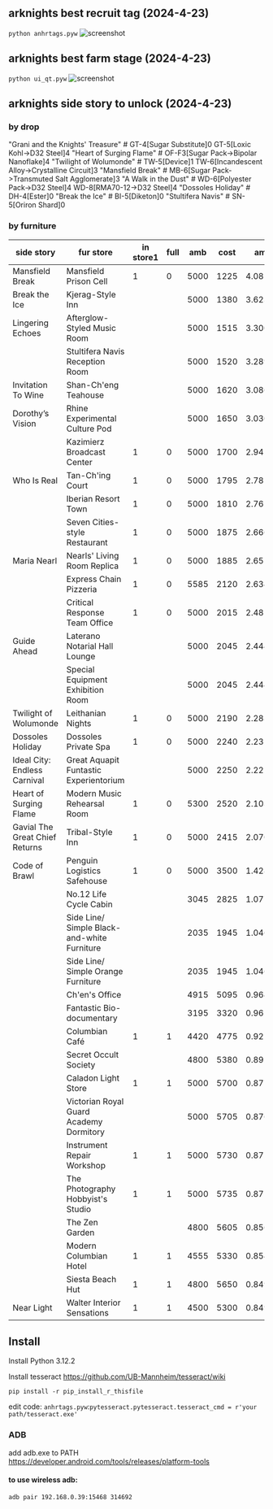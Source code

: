 ## arknights best recruit tag (2024-4-23)
```python anhrtags.pyw```
![screenshot](screenshot/tag.png)

## arknights best farm stage (2024-4-23)
```python ui_qt.pyw```
![screenshot](screenshot/farm.png)

## arknights side story to unlock (2024-4-23)
### by drop
"Grani and the Knights' Treasure"     # GT-4[Sugar Substitute]0 GT-5[Loxic Kohl->D32 Steel]4
"Heart of Surging Flame"              # OF-F3[Sugar Pack->Bipolar Nanoflake]4
"Twilight of Wolumonde"               # TW-5[Device]1 TW-6[Incandescent Alloy->Crystalline Circuit]3
"Mansfield Break"                     # MB-6[Sugar Pack->Transmuted Salt Agglomerate]3
"A Walk in the Dust"                  # WD-6[Polyester Pack->D32 Steel]4 WD-8[RMA70-12->D32 Steel]4
"Dossoles Holiday"                    # DH-4[Ester]0
"Break the Ice"                       # BI-5[Diketon]0
"Stultifera Navis"                    # SN-5[Oriron Shard]0

### by furniture
| side story                     | fur store                                   | in store1 | full | amb  | cost | amb/cost    |
|--------------------------------|---------------------------------------------|-----------|------|------|------|-------------|
| Mansfield Break                | Mansfield Prison Cell                       | 1         | 0    | 5000 | 1225 | 4.081632653 |
| Break the Ice                  | Kjerag-Style Inn                            |           |      | 5000 | 1380 | 3.623188406 |
| Lingering Echoes               | Afterglow-Styled Music Room                 |           |      | 5000 | 1515 | 3.300330033 |
|                                | Stultifera Navis Reception Room             |           |      | 5000 | 1520 | 3.289473684 |
| Invitation To Wine             | Shan-Ch'eng Teahouse                        |           |      | 5000 | 1620 | 3.086419753 |
| Dorothy’s Vision               | Rhine Experimental Culture Pod              |           |      | 5000 | 1650 | 3.03030303  |
|                                | Kazimierz Broadcast Center                  | 1         | 0    | 5000 | 1700 | 2.941176471 |
| Who Is Real                    | Tan-Ch'ing Court                            | 1         | 0    | 5000 | 1795 | 2.78551532  |
|                                | Iberian Resort Town                         | 1         | 0    | 5000 | 1810 | 2.762430939 |
|                                | Seven Cities-style Restaurant               | 1         | 0    | 5000 | 1875 | 2.666666667 |
| Maria Nearl                    | Nearls' Living Room Replica                 | 1         | 0    | 5000 | 1885 | 2.652519894 |
|                                | Express Chain Pizzeria                      | 1         | 0    | 5585 | 2120 | 2.634433962 |
|                                | Critical Response Team Office               | 1         | 0    | 5000 | 2015 | 2.481389578 |
| Guide Ahead                    | Laterano Notarial Hall Lounge               |           |      | 5000 | 2045 | 2.444987775 |
|                                | Special Equipment Exhibition Room           |           |      | 5000 | 2045 | 2.444987775 |
| Twilight of Wolumonde          | Leithanian Nights                           | 1         | 0    | 5000 | 2190 | 2.283105023 |
| Dossoles Holiday               | Dossoles Private Spa                        | 1         | 0    | 5000 | 2240 | 2.232142857 |
| Ideal City: Endless Carnival   | Great Aquapit Funtastic Experientorium      |           |      | 5000 | 2250 | 2.222222222 |
| Heart of Surging Flame         | Modern Music Rehearsal Room                 | 1         | 0    | 5300 | 2520 | 2.103174603 |
| Gavial The Great Chief Returns | Tribal-Style Inn                            | 1         | 0    | 5000 | 2415 | 2.070393375 |
| Code of Brawl                  | Penguin Logistics Safehouse                 | 1         | 0    | 5000 | 3500 | 1.428571429 |
|                                | No.12 Life Cycle Cabin                      |           |      | 3045 | 2825 | 1.077876106 |
|                                | Side Line/ Simple Black-and-white Furniture |           |      | 2035 | 1945 | 1.046272494 |
|                                | Side Line/ Simple Orange Furniture          |           |      | 2035 | 1945 | 1.046272494 |
|                                | Ch'en's Office                              |           |      | 4915 | 5095 | 0.964671246 |
|                                | Fantastic Bio-documentary                   |           |      | 3195 | 3320 | 0.962349398 |
|                                | Columbian Café                              | 1         | 1    | 4420 | 4775 | 0.92565445  |
|                                | Secret Occult Society                       |           |      | 4800 | 5380 | 0.892193309 |
|                                | Caladon Light Store                         | 1         | 1    | 5000 | 5700 | 0.877192982 |
|                                | Victorian Royal Guard Academy Dormitory     |           |      | 5000 | 5705 | 0.876424189 |
|                                | Instrument Repair Workshop                  | 1         | 1    | 5000 | 5730 | 0.872600349 |
|                                | The Photography Hobbyist's Studio           | 1         | 1    | 5000 | 5735 | 0.871839582 |
|                                | The Zen Garden                              |           |      | 4800 | 5605 | 0.856378234 |
|                                | Modern Columbian Hotel                      | 1         | 1    | 4555 | 5330 | 0.854596623 |
|                                | Siesta Beach Hut                            | 1         | 1    | 4800 | 5650 | 0.849557522 |
| Near Light                     | Walter Interior Sensations                  | 1         | 1    | 4500 | 5300 | 0.849056604 |

## Install
Install Python 3.12.2

Install tesseract https://github.com/UB-Mannheim/tesseract/wiki

```pip install -r pip_install_r_thisfile```

edit code:   ```anhrtags.pyw```:```pytesseract.pytesseract.tesseract_cmd = r'your path/tesseract.exe'```


### ADB
  add adb.exe to PATH https://developer.android.com/tools/releases/platform-tools
#### to use wireless adb:
  ```adb pair 192.168.0.39:15468 314692```
  


